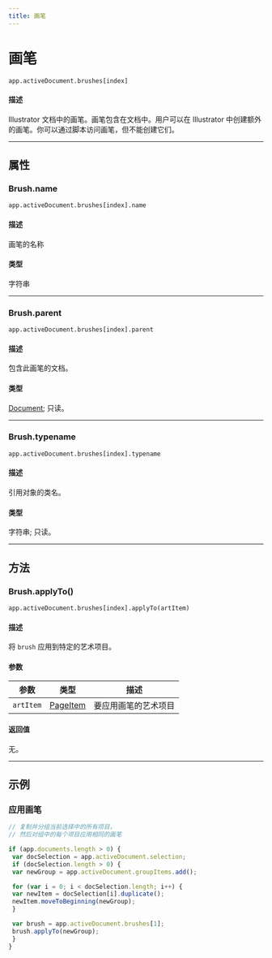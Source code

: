 ```yaml
---
title: 画笔
---
```

# 画笔

`app.activeDocument.brushes[index]`

#### 描述

Illustrator 文档中的画笔。画笔包含在文档中。用户可以在 Illustrator 中创建额外的画笔。你可以通过脚本访问画笔，但不能创建它们。

---

## 属性

### Brush.name

`app.activeDocument.brushes[index].name`

#### 描述

画笔的名称

#### 类型

字符串

---

### Brush.parent

`app.activeDocument.brushes[index].parent`

#### 描述

包含此画笔的文档。

#### 类型

[Document](.././Document); 只读。

---

### Brush.typename

`app.activeDocument.brushes[index].typename`

#### 描述

引用对象的类名。

#### 类型

字符串; 只读。

---

## 方法

### Brush.applyTo()

`app.activeDocument.brushes[index].applyTo(artItem)`

#### 描述

将 `brush` 应用到特定的艺术项目。

#### 参数

| 参数 | 类型 | 描述 |
| --- | --- | --- |
| `artItem` | [PageItem](.././PageItem) | 要应用画笔的艺术项目 |

#### 返回值

无。

---

## 示例

### 应用画笔

```javascript
// 复制并分组当前选择中的所有项目，
// 然后对组中的每个项目应用相同的画笔

if (app.documents.length > 0) {
 var docSelection = app.activeDocument.selection;
 if (docSelection.length > 0) {
 var newGroup = app.activeDocument.groupItems.add();

 for (var i = 0; i < docSelection.length; i++) {
 var newItem = docSelection[i].duplicate();
 newItem.moveToBeginning(newGroup);
 }

 var brush = app.activeDocument.brushes[1];
 brush.applyTo(newGroup);
 }
}
```
